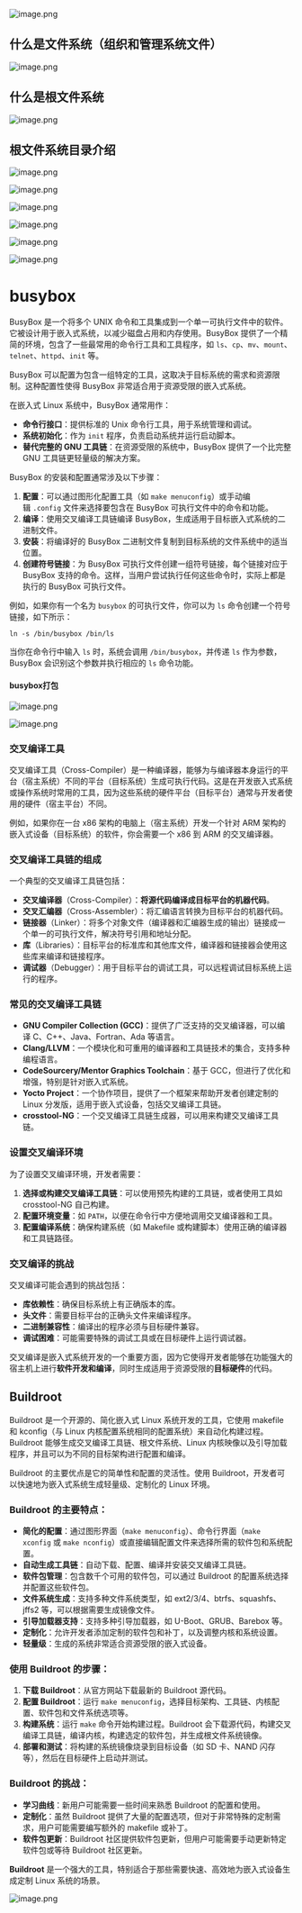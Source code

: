 ![image.png](https://note.youdao.com/yws/res/2522/WEBRESOURCEc844c7bf070d40ef85d71f1d8813e321)

## 什么是文件系统（组织和管理系统文件）

![image.png](https://note.youdao.com/yws/res/2520/WEBRESOURCE325c95789fd147d99f64a4358d40ebd3)

## 什么是根文件系统

![image.png](https://note.youdao.com/yws/res/2523/WEBRESOURCE2b1201f0c5a6457291c2aa3676d7be4e)

## 根文件系统目录介绍

![image.png](https://note.youdao.com/yws/res/2519/WEBRESOURCE44c3df7a9dfe404fbd05b8b0da0510ab)

![image.png](https://note.youdao.com/yws/res/2521/WEBRESOURCE006e4a24e5494ec19a79746a5ccdd29b)

![image.png](https://note.youdao.com/yws/res/2516/WEBRESOURCEe6e5da2efd9f48e2807a5dca5d09f2de)

![image.png](https://note.youdao.com/yws/res/2524/WEBRESOURCE4f02b0f116cd414588b9fbc5947f38a2)

![image.png](https://note.youdao.com/yws/res/2517/WEBRESOURCE01ccfe27301e41ddb6b4135816089998)

![image.png](https://note.youdao.com/yws/res/2518/WEBRESOURCE8c67c71bfaf34eee909de2bd702f69b8)

# busybox

BusyBox 是一个将多个 UNIX 命令和工具集成到一个单一可执行文件中的软件。它被设计用于嵌入式系统，以减少磁盘占用和内存使用。BusyBox 提供了一个精简的环境，包含了一些最常用的命令行工具和工具程序，如 `ls`、`cp`、`mv`、`mount`、`telnet`、`httpd`、`init` 等。

BusyBox 可以配置为包含一组特定的工具，这取决于目标系统的需求和资源限制。这种配置性使得 BusyBox 非常适合用于资源受限的嵌入式系统。

在嵌入式 Linux 系统中，BusyBox 通常用作：

*   **命令行接口**：提供标准的 Unix 命令行工具，用于系统管理和调试。
*   **系统初始化**：作为 `init` 程序，负责启动系统并运行启动脚本。
*   **替代完整的 GNU 工具链**：在资源受限的系统中，BusyBox 提供了一个比完整 GNU 工具链更轻量级的解决方案。

BusyBox 的安装和配置通常涉及以下步骤：

1.  **配置**：可以通过图形化配置工具（如 `make menuconfig`）或手动编辑 `.config` 文件来选择要包含在 BusyBox 可执行文件中的命令和功能。
2.  **编译**：使用交叉编译工具链编译 BusyBox，生成适用于目标嵌入式系统的二进制文件。
3.  **安装**：将编译好的 BusyBox 二进制文件复制到目标系统的文件系统中的适当位置。
4.  **创建符号链接**：为 BusyBox 可执行文件创建一组符号链接，每个链接对应于 BusyBox 支持的命令。这样，当用户尝试执行任何这些命令时，实际上都是执行的 BusyBox 可执行文件。

例如，如果你有一个名为 `busybox` 的可执行文件，你可以为 `ls` 命令创建一个符号链接，如下所示：

    ln -s /bin/busybox /bin/ls

当你在命令行中输入 `ls` 时，系统会调用 `/bin/busybox`，并传递 `ls` 作为参数，BusyBox 会识别这个参数并执行相应的 `ls` 命令功能。

#### busybox打包

![image.png](https://note.youdao.com/yws/res/2525/WEBRESOURCEf7f56ac1cd0e40ce95179919c0efa142)

![image.png](https://note.youdao.com/yws/res/2526/WEBRESOURCEc28becf91bf043f3bddeb20e373cbc1a)

### **交叉编译工具**

交叉编译工具（Cross-Compiler）是一种编译器，能够为与编译器本身运行的平台（宿主系统）不同的平台（目标系统）生成可执行代码。这是在开发嵌入式系统或操作系统时常用的工具，因为这些系统的硬件平台（目标平台）通常与开发者使用的硬件（宿主平台）不同。

例如，如果你在一台 x86 架构的电脑上（宿主系统）开发一个针对 ARM 架构的嵌入式设备（目标系统）的软件，你会需要一个 x86 到 ARM 的交叉编译器。

### 交叉编译工具链的组成

一个典型的交叉编译工具链包括：

*   **交叉编译器**（Cross-Compiler）：**将源代码编译成目标平台的机器代码**。
*   **交叉汇编器**（Cross-Assembler）：将汇编语言转换为目标平台的机器代码。
*   **链接器**（Linker）：将多个对象文件（编译器和汇编器生成的输出）链接成一个单一的可执行文件，解决符号引用和地址分配。
*   **库**（Libraries）：目标平台的标准库和其他库文件，编译器和链接器会使用这些库来编译和链接程序。
*   **调试器**（Debugger）：用于目标平台的调试工具，可以远程调试目标系统上运行的程序。

### 常见的交叉编译工具链

*   **GNU Compiler Collection (GCC)**：提供了广泛支持的交叉编译器，可以编译 C、C++、Java、Fortran、Ada 等语言。
*   **Clang/LLVM**：一个模块化和可重用的编译器和工具链技术的集合，支持多种编程语言。
*   **CodeSourcery/Mentor Graphics Toolchain**：基于 GCC，但进行了优化和增强，特别是针对嵌入式系统。
*   **Yocto Project**：一个协作项目，提供了一个框架来帮助开发者创建定制的 Linux 分发版，适用于嵌入式设备，包括交叉编译工具链。
*   **crosstool-NG**：一个交叉编译工具链生成器，可以用来构建交叉编译工具链。

### 设置交叉编译环境

为了设置交叉编译环境，开发者需要：

1.  **选择或构建交叉编译工具链**：可以使用预先构建的工具链，或者使用工具如 crosstool-NG 自己构建。
2.  **配置环境变量**：如 `PATH`，以便在命令行中方便地调用交叉编译器和工具。
3.  **配置编译系统**：确保构建系统（如 Makefile 或构建脚本）使用正确的编译器和工具链路径。

### 交叉编译的挑战

交叉编译可能会遇到的挑战包括：

*   **库依赖性**：确保目标系统上有正确版本的库。
*   **头文件**：需要目标平台的正确头文件来编译程序。
*   **二进制兼容性**：编译出的程序必须与目标硬件兼容。
*   **调试困难**：可能需要特殊的调试工具或在目标硬件上运行调试器。

交叉编译是嵌入式系统开发的一个重要方面，因为它使得开发者能够在功能强大的宿主机上进行**软件开发和编译**，同时生成适用于资源受限的**目标硬件**的代码。

## Buildroot

Buildroot 是一个开源的、简化嵌入式 Linux 系统开发的工具，它使用 makefile 和 kconfig（与 Linux 内核配置系统相同的配置系统）来自动化构建过程。Buildroot 能够生成交叉编译工具链、根文件系统、Linux 内核映像以及引导加载程序，并且可以为不同的目标架构进行配置和编译。

Buildroot 的主要优点是它的简单性和配置的灵活性。使用 Buildroot，开发者可以快速地为嵌入式系统生成轻量级、定制化的 Linux 环境。

### Buildroot 的主要特点：

*   **简化的配置**：通过图形界面（`make menuconfig`）、命令行界面（`make xconfig` 或 `make nconfig`）或直接编辑配置文件来选择所需的软件包和系统配置。
*   **自动生成工具链**：自动下载、配置、编译并安装交叉编译工具链。
*   **软件包管理**：包含数千个可用的软件包，可以通过 Buildroot 的配置系统选择并配置这些软件包。
*   **文件系统生成**：支持多种文件系统类型，如 ext2/3/4、btrfs、squashfs、jffs2 等，可以根据需要生成镜像文件。
*   **引导加载器支持**：支持多种引导加载器，如 U-Boot、GRUB、Barebox 等。
*   **定制化**：允许开发者添加定制的软件包和补丁，以及调整内核和系统设置。
*   **轻量级**：生成的系统非常适合资源受限的嵌入式设备。

### 使用 Buildroot 的步骤：

1.  **下载 Buildroot**：从官方网站下载最新的 Buildroot 源代码。
2.  **配置 Buildroot**：运行 `make menuconfig`，选择目标架构、工具链、内核配置、软件包和文件系统选项等。
3.  **构建系统**：运行 `make` 命令开始构建过程。Buildroot 会下载源代码，构建交叉编译工具链，编译内核，构建选定的软件包，并生成根文件系统镜像。
4.  **部署和测试**：将构建的系统镜像烧录到目标设备（如 SD 卡、NAND 闪存等），然后在目标硬件上启动并测试。

### Buildroot 的挑战：

*   **学习曲线**：新用户可能需要一些时间来熟悉 Buildroot 的配置和使用。
*   **定制化**：虽然 Buildroot 提供了大量的配置选项，但对于非常特殊的定制需求，用户可能需要编写额外的 makefile 或补丁。
*   **软件包更新**：Buildroot 社区提供软件包更新，但用户可能需要手动更新特定软件包或等待 Buildroot 社区更新。

**Buildroot** 是一个强大的工具，特别适合于那些需要快速、高效地为嵌入式设备生成定制 Linux 系统的场景。

![image.png](https://note.youdao.com/yws/res/2527/WEBRESOURCE918352118d17c9111d8d417ad59abb91)
